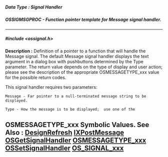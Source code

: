 ##### Data Type : Signal Handler
##### OSSIGMSGPROC - Function pointer template for Message signal handler.
---
##### #include <ossignal.h>
**Description :**
Definition of a pointer to a function that will handle the Message signal.  The 
default Message signal handler displays the text argument in a dialog box with 
pushbuttons determined by the Type parameter.  The return value depends on the 
type of display and user action;  please see the description of the appropriate 
OSMESSAGETYPE_xxx value for the possible return codes.

This signal handler requires two parameters:

    Message - Far pointer to a null-terminated message string to be displayed.

    Type - How the message is to be displayed;  use one of the 
OSMESSAGETYPE_xxx Symbolic Values.
**See Also :**
[DesignRefresh](D:/md_files/DesignRefresh.md)
[IXPostMessage](D:/md_files/IXPostMessage.md)
[OSGetSignalHandler](D:/md_files/OSGetSignalHandler.md)
[OSMESSAGETYPE_xxx](D:/md_files/OSMESSAGETYPE_xxx.md)
[OSSetSignalHandler](D:/md_files/OSSetSignalHandler.md)
[OS_SIGNAL_xxx](D:/md_files/OS_SIGNAL_xxx.md)
---
